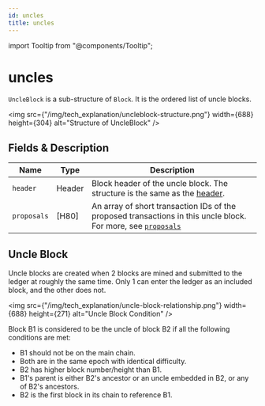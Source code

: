 ```yaml
---
id: uncles
title: uncles
---
```


import Tooltip from "@components/Tooltip";

# uncles

`UncleBlock` is a sub-structure of `Block`. It is the ordered list of uncle blocks.

<img src={"/img/tech_explanation/uncleblock-structure.png"} width={688} height={304} alt="Structure of UncleBlock" />

## Fields & Description

| Name        | Type   | Description                                                                                                                                       |
| ----------- | ------ | ------------------------------------------------------------------------------------------------------------------------------------------------- |
| `header`    | Header | Block header of the uncle block. The structure is the same as the [header](/docs/tech-explanation/header).                                        |
| `proposals` | [H80]  | An array of short transaction IDs of the proposed transactions in this uncle block. For more, see [`proposals`](/docs/tech-explanation/proposals) |

## Uncle Block

Uncle blocks are created when 2 blocks are mined and submitted to the ledger at roughly the same time. Only 1 can enter the ledger as an included block, and the other does not.

<img src={"/img/tech_explanation/uncle-block-relationship.png"} width={688} height={271} alt="Uncle Block Condition" />

Block B1 is considered to be the uncle of block B2 if all the following conditions are met:

- B1 should not be on the main chain.
- Both are in the same <Tooltip>epoch</Tooltip> with identical difficulty.
- B2 has higher block number/height than B1.
- B1's parent is either B2's ancestor or an uncle embedded in B2, or any of B2's ancestors.
- B2 is the first block in its chain to reference B1.
